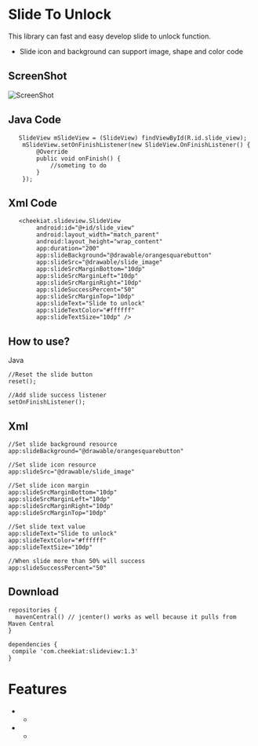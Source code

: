 # Slide To Unlock
This library can fast and easy develop slide to unlock function.
* Slide icon and background can support image, shape and color code

ScreenShot
----------------
![ScreenShot](https://github.com/cheekiat/SlideToUnlock/blob/master/appscreenshort.gif)

Java Code
----------------
       SlideView mSlideView = (SlideView) findViewById(R.id.slide_view);
        mSlideView.setOnFinishListener(new SlideView.OnFinishListener() {
            @Override
            public void onFinish() {
                //someting to do
            }
        });

        
Xml Code
----------------
```
   <cheekiat.slideview.SlideView
        android:id="@+id/slide_view"
        android:layout_width="match_parent"
        android:layout_height="wrap_content"
        app:duration="200"
        app:slideBackground="@drawable/orangesquarebutton"
        app:slideSrc="@drawable/slide_image"
        app:slideSrcMarginBottom="10dp"
        app:slideSrcMarginLeft="10dp"
        app:slideSrcMarginRight="10dp"
        app:slideSuccessPercent="50"
        app:slideSrcMarginTop="10dp"
        app:slideText="Slide to unlock"
        app:slideTextColor="#ffffff"
        app:slideTextSize="10dp" />
```
        
How to use?
----------------

Java
```
//Reset the slide button
reset();

//Add slide success listener
setOnFinishListener();
```

Xml
----------------
```
//Set slide background resource
app:slideBackground="@drawable/orangesquarebutton"

//Set slide icon resource
app:slideSrc="@drawable/slide_image"

//Set slide icon margin
app:slideSrcMarginBottom="10dp"
app:slideSrcMarginLeft="10dp"
app:slideSrcMarginRight="10dp"
app:slideSrcMarginTop="10dp"

//Set slide text value
app:slideText="Slide to unlock"
app:slideTextColor="#ffffff"
app:slideTextSize="10dp" 

//When slide more than 50% will success
app:slideSuccessPercent="50"
```

Download
----------------
```
repositories {
  mavenCentral() // jcenter() works as well because it pulls from Maven Central
}

dependencies {
 compile 'com.cheekiat:slideview:1.3'
}
```
Features
===================
* -
* -

